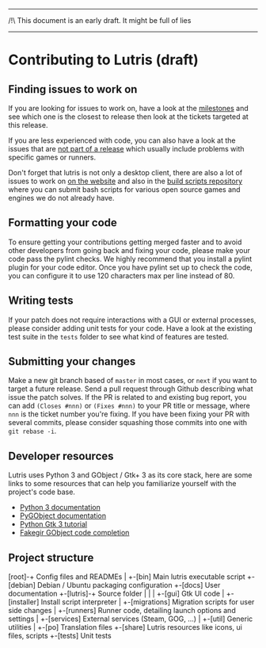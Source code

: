 *************************************************************
/!\ This document is an early draft. It might be full of lies
*************************************************************

Contributing to Lutris (draft)
==============================

Finding issues to work on
-------------------------

If you are looking for issues to work on, have a look at the
[milestones](https://github.com/lutris/lutris/milestones) and see which one is
the closest to release then look at the tickets targeted at this release.

If you are less experienced with code, you can also have a look at the issues
that are [not part of a release](https://github.com/lutris/lutris/milestone/29)
which usually include problems with specific games or runners.

Don't forget that lutris is not only a desktop client, there are also a lot of
issues to work on [on the website](https://github.com/lutris/website/issues)
and also in the [build scripts repository](https://github.com/lutris/buildbot)
where you can submit bash scripts for various open source games and engines we
do not already have.

Formatting your code
--------------------

To ensure getting your contributions getting merged faster and to avoid other
developers from going back and fixing your code, please make your code pass the
pylint checks. We highly recommend that you install a pylint plugin for your
code editor. Once you have pylint set up to check the code, you can configure
it to use 120 characters max per line instead of 80.

Writing tests
-------------

If your patch does not require interactions with a GUI or external processes,
please consider adding unit tests for your code. Have a look at the existing
test suite in the `tests` folder to see what kind of features are tested.

Submitting your changes
-----------------------

Make a new git branch based of `master` in most cases, or `next` if you want to
target a future release. Send a pull request through Github describing what
issue the patch solves. If the PR is related to and existing bug report, you
can add `(Closes #nnn)` or `(Fixes #nnn)` to your PR title or message, where
`nnn` is the ticket number you're fixing. If you have been fixing your PR with
several commits, please consider squashing those commits into one with `git
rebase -i`.

Developer resources
-------------------

Lutris uses Python 3 and GObject / Gtk+ 3 as its core stack, here are some
links to some resources that can help you familiarize yourself with the
project's code base.

* [Python 3 documentation](https://docs.python.org/3/)
* [PyGObject documentation](https://pygobject.readthedocs.io/en/latest/)
* [Python Gtk 3 tutorial](https://python-gtk-3-tutorial.readthedocs.io/en/latest/objects.html)
* [Fakegir GObject code completion](https://github.com/strycore/fakegir)

Project structure
-----------------

[root]-+ Config files and READMEs
       |
       +-[bin] Main lutris executable script
       +-[debian] Debian / Ubuntu packaging configuration
       +-[docs] User documentation
       +-[lutris]-+ Source folder
       |          |
       |          +-[gui] Gtk UI code
       |          +-[installer] Install script interpreter
       |          +-[migrations] Migration scripts for user side changes
       |          +-[runners] Runner code, detailing launch options and settings
       |          +-[services] External services (Steam, GOG, ...)
       |          +-[util] Generic utilities
       |
       +-[po] Translation files
       +-[share] Lutris resources like icons, ui files, scripts
       +-[tests] Unit tests

